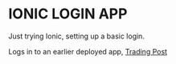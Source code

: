# IONIC LOGIN APP

Just trying Ionic, setting up a basic login.

Logs in to an earlier deployed app, [Trading Post](https://agile-falls-1424.herokuapp.com/)
